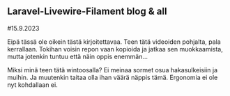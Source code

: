 ## Laravel-Livewire-Filament blog & all

#15.9.2023 

Eipä tässä ole oikein tästä kirjoitettavaa. Teen tätä videoiden pohjalta, pala kerrallaan. Tokihan voisin repon vaan kopioida ja jatkaa sen muokkaamista, mutta jotenkin tuntuu että näin oppis enemmän...

Miksi minä teen tätä wintoosalla? Ei meinaa sormet osua hakasulkeisiin ja muihin. Ja muutenkin taitaa olla ihan väärä näppis tämä. Ergonomia ei ole nyt kohdallaan ei. 
